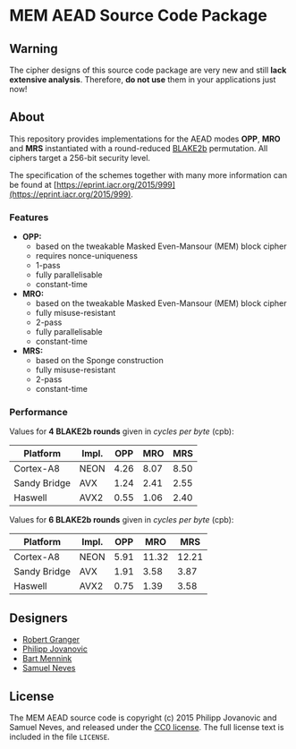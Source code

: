 # MEM AEAD Source Code Package

## Warning

The cipher designs of this source code package are very new and still **lack extensive analysis**. Therefore, **do not use** them in your applications just now!



## About

This repository provides implementations for the AEAD modes **OPP**, **MRO** and **MRS** instantiated with a round-reduced [BLAKE2b](https://blake2.net/) permutation. All ciphers target a 256-bit security level.

The specification of the schemes together with many more information can be found at [https://eprint.iacr.org/2015/999](https://eprint.iacr.org/2015/999).


### Features

* **OPP:**
    - based on the tweakable Masked Even-Mansour (MEM) block cipher
    - requires nonce-uniqueness
    - 1-pass
    - fully parallelisable
    - constant-time
* **MRO:**
    - based on the tweakable Masked Even-Mansour (MEM) block cipher
    - fully misuse-resistant
    - 2-pass
    - fully parallelisable
    - constant-time
* **MRS:**
    - based on the Sponge construction
    - fully misuse-resistant
    - 2-pass
    - constant-time

### Performance

Values for **4 BLAKE2b rounds** given in *cycles per byte* (cpb):

Platform     | Impl. |   OPP |   MRO |  MRS
-------------|-------|-------|-------|------
Cortex-A8    | NEON  |  4.26 |  8.07 | 8.50
Sandy Bridge | AVX   |  1.24 |  2.41 | 2.55
Haswell      | AVX2  |  0.55 |  1.06 | 2.40


Values for **6 BLAKE2b rounds** given in *cycles per byte* (cpb):

Platform     | Impl. |  OPP |   MRO |   MRS
-------------|-------|------|-------|------
Cortex-A8    | NEON  | 5.91 | 11.32 | 12.21
Sandy Bridge | AVX   | 1.91 |  3.58 |  3.87
Haswell      | AVX2  | 0.75 |  1.39 |  3.58


## Designers

* [Robert Granger](http://people.epfl.ch/242282)
* [Philipp Jovanovic](https://zerobyte.io/)
* [Bart Mennink](http://homes.esat.kuleuven.be/~bmennink/)
* [Samuel Neves](https://eden.dei.uc.pt/~sneves/)

## License

The MEM AEAD source code is copyright (c) 2015 Philipp Jovanovic and Samuel Neves, and released under the [CC0 license](https://creativecommons.org/publicdomain/zero/1.0/). The full license text is included in the file `LICENSE`.
